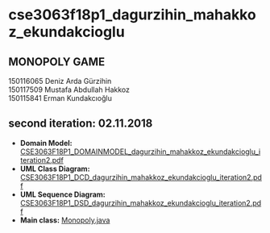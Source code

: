 ﻿# cse3063f18p1_dagurzihin_mahakkoz_ekundakcioglu
## MONOPOLY GAME

150116065 Deniz Arda Gürzihin  
150117509 Mustafa Abdullah Hakkoz  
150115841 Erman Kundakcıoğlu  



## second iteration: 02.11.2018
 
- **Domain Model:** [CSE3063F18P1_DOMAINMODEL_dagurzihin_mahakkoz_ekundakcioglu_iteration2.pdf](https://github.com/denizgurzihin/cse3063f18p1_dagurzihin_mahakkoz_ekundakcioglu/blob/master/iteration2/cse3063F18P1_DOMAINMODEL_dagurzihin_mahakkoz_ekundakcioglu_iteration2.pdf)  
- **UML Class Diagram:** [CSE3063F18P1_DCD_dagurzihin_mahakkoz_ekundakcioglu_iteration2.pdf](https://github.com/denizgurzihin/cse3063f18p1_dagurzihin_mahakkoz_ekundakcioglu/blob/master/iteration2/CSE3063F18P1_DCD_dagurzihin_mahakkoz_ekundakcioglu_iteration2.pdf)  
- **UML Sequence Diagram:** [CSE3063F18P1_DSD_dagurzihin_mahakkoz_ekundakcioglu_iteration2.pdf](https://github.com/denizgurzihin/cse3063f18p1_dagurzihin_mahakkoz_ekundakcioglu/blob/master/iteration2/cse3063F18P1_DSD_dagurzihin_mahakkoz_ekundakcioglu_iteration2.pdf)  
- **Main class:** [Monopoly.java](https://github.com/denizgurzihin/cse3063f18p1_dagurzihin_mahakkoz_ekundakcioglu/blob/master/iteration2/Monopoly.java)  

